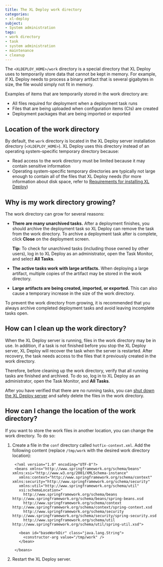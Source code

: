 ```yaml
---
title: The XL Deploy work directory
categories:
- xl-deploy
subject:
- System administration
tags:
- work directory
- task
- system administration
- maintenance
- cleanup
---
```


The `<XLDEPLOY_HOME>/work` directory is a special directory that XL Deploy uses to temporarily store data that cannot be kept in memory. For example, if XL Deploy needs to process a binary artifact that is several gigabytes in size, the file would simply not fit in memory.

Examples of items that are temporarily stored in the work directory are:

* All files required for deployment when a deployment task runs
* Files that are being uploaded when configuration items (CIs) are created
* Deployment packages that are being imported or exported

## Location of the work directory

By default, the `work` directory is located in the XL Deploy server installation directory (`<XLDEPLOY_HOME>`). XL Deploy uses this directory instead of an operating system-specific temporary directory because:

* Read access to the work directory must be limited because it may contain sensitive information
* Operating system-specific temporary directories are typically not large enough to contain all of the files that XL Deploy needs (for more information about disk space, refer to [Requirements for installing XL Deploy](/xl-deploy/concept/requirements-for-installing-xl-deploy.html#determining-hard-disk-space-requirements))

## Why is my work directory growing?

The work directory can grow for several reasons:

* **There are many unarchived tasks.** After a deployment finishes, you should archive the deployment task so XL Deploy can remove the task from the work directory. To archive a deployment task after is complete, click **Close** on the deployment screen.

    **Tip:** To check for unarchived tasks (including those owned by other users), log in to XL Deploy as an administrator, open the Task Monitor, and select **All Tasks**.

* **The active tasks work with large artifacts.** When deploying a large artifact, multiple copies of the artifact may be stored in the work directory.

* **Large artifacts are being created, imported, or exported.** This can also cause a temporary increase in the size of the work directory.

To prevent the work directory from growing, it is recommended that you always archive completed deployment tasks and avoid leaving incomplete tasks open.

## How can I clean up the work directory?

When the XL Deploy server is running, files in the work directory may be in use. In addition, if a task is not finished before you stop the XL Deploy server, XL Deploy will recover the task when the server is restarted. After recovery, the task needs access to the files that it previously created in the work directory.

Therefore, before cleaning up the work directory, verify that all running tasks are finished and archived. To do so, log in to XL Deploy as an administrator, open the Task Monitor, and **All Tasks**.

After you have verified that there are no running tasks, you can [shut down the XL Deploy server](/xl-deploy/how-to/shut-down-xl-deploy.html) and safely delete the files in the work directory.

## How can I change the location of the work directory?

If you want to store the work files in another location, you can change the work directory. To do so:

1. Create a file in the `conf` directory called `hotfix-context.xml`. Add the following content (replace `/tmp/work` with the desired work directory location):

		<?xml version="1.0" encoding="UTF-8"?>
		<beans xmlns="http://www.springframework.org/schema/beans" xmlns:xsi="http://www.w3.org/2001/XMLSchema-instance"
		  xmlns:context="http://www.springframework.org/schema/context" xmlns:security="http://www.springframework.org/schema/security"
		  xmlns:util="http://www.springframework.org/schema/util"
		  xsi:schemaLocation="
			http://www.springframework.org/schema/beans http://www.springframework.org/schema/beans/spring-beans.xsd
			http://www.springframework.org/schema/context  http://www.springframework.org/schema/context/spring-context.xsd
			http://www.springframework.org/schema/security http://www.springframework.org/schema/security/spring-security.xsd
			http://www.springframework.org/schema/util http://www.springframework.org/schema/util/spring-util.xsd">

		  <bean id="baseWorkDir" class="java.lang.String">
			<constructor-arg value="/tmp/work" />
		  </bean>

		</beans>

1. Restart the XL Deploy server.
